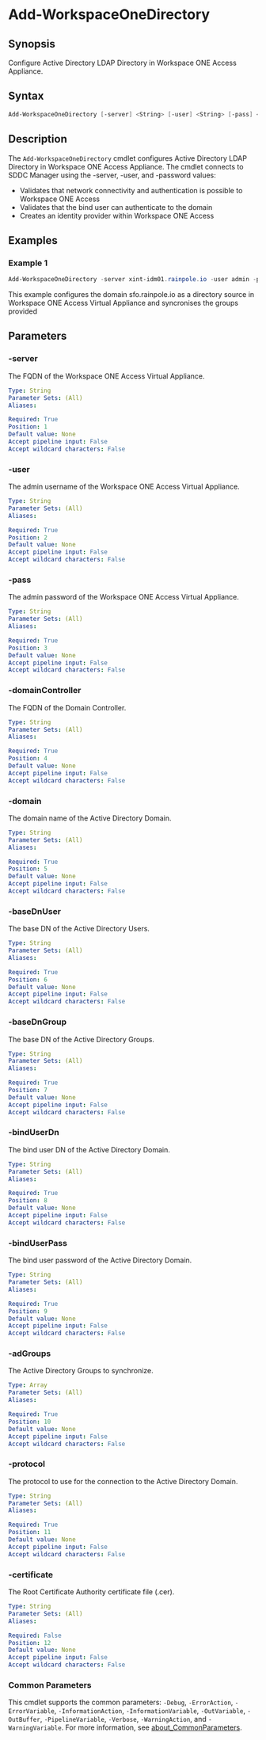 # Add-WorkspaceOneDirectory

## Synopsis

Configure Active Directory LDAP Directory in Workspace ONE Access Appliance.

## Syntax

```powershell
Add-WorkspaceOneDirectory [-server] <String> [-user] <String> [-pass] <String> [-domainController] <String> [-domain] <String> [-baseDnUser] <String> [-baseDnGroup] <String> [-bindUserDn] <String> [-bindUserPass] <String> [-adGroups] <Array> [-protocol] <String> [[-certificate] <String>] [<CommonParameters>]
```

## Description

The `Add-WorkspaceOneDirectory` cmdlet configures Active Directory LDAP Directory in Workspace ONE Access Appliance.
The cmdlet connects to SDDC Manager using the -server, -user, and -password values:

- Validates that network connectivity and authentication is possible to Workspace ONE Access
- Validates that the bind user can authenticate to the domain
- Creates an identity provider within Workspace ONE Access

## Examples

### Example 1

```powershell
Add-WorkspaceOneDirectory -server xint-idm01.rainpole.io -user admin -pass VMw@re1! -domainController sfo-ad01.sfo.rainpole.io -domain sfo.rainpole.io -baseDnUser "OU=Security Users,DC=sfo,DC=rainpole,DC=io" -baseDnGroup "OU=Security Groups,DC=sfo,DC=rainpole,DC=io" -bindUserDn "CN=svc-idm-ad,OU=Security Users,DC=sfo,DC=rainpole,DC=io" -bindUserPass VMw@re1! -adGroups "gg-idm-admins", "gg-idm-directory-admins", "gg-idm-read-only", "gg-lcm-admins", "gg-lcm-release-managers", "gg-lcm-content-developers" -protocol "ldaps" -certificate ".\Root64.pem"
```

This example configures the domain sfo.rainpole.io as a directory source in Workspace ONE Access Virtual Appliance and syncronises the groups provided

## Parameters

### -server

The FQDN of the Workspace ONE Access Virtual Appliance.

```yaml
Type: String
Parameter Sets: (All)
Aliases:

Required: True
Position: 1
Default value: None
Accept pipeline input: False
Accept wildcard characters: False
```

### -user

The admin username of the Workspace ONE Access Virtual Appliance.

```yaml
Type: String
Parameter Sets: (All)
Aliases:

Required: True
Position: 2
Default value: None
Accept pipeline input: False
Accept wildcard characters: False
```

### -pass

The admin password of the Workspace ONE Access Virtual Appliance.

```yaml
Type: String
Parameter Sets: (All)
Aliases:

Required: True
Position: 3
Default value: None
Accept pipeline input: False
Accept wildcard characters: False
```

### -domainController

The FQDN of the Domain Controller.

```yaml
Type: String
Parameter Sets: (All)
Aliases:

Required: True
Position: 4
Default value: None
Accept pipeline input: False
Accept wildcard characters: False
```

### -domain

The domain name of the Active Directory Domain.

```yaml
Type: String
Parameter Sets: (All)
Aliases:

Required: True
Position: 5
Default value: None
Accept pipeline input: False
Accept wildcard characters: False
```

### -baseDnUser

The base DN of the Active Directory Users.

```yaml
Type: String
Parameter Sets: (All)
Aliases:

Required: True
Position: 6
Default value: None
Accept pipeline input: False
Accept wildcard characters: False
```

### -baseDnGroup

The base DN of the Active Directory Groups.

```yaml
Type: String
Parameter Sets: (All)
Aliases:

Required: True
Position: 7
Default value: None
Accept pipeline input: False
Accept wildcard characters: False
```

### -bindUserDn

The bind user DN of the Active Directory Domain.

```yaml
Type: String
Parameter Sets: (All)
Aliases:

Required: True
Position: 8
Default value: None
Accept pipeline input: False
Accept wildcard characters: False
```

### -bindUserPass

The bind user password of the Active Directory Domain.

```yaml
Type: String
Parameter Sets: (All)
Aliases:

Required: True
Position: 9
Default value: None
Accept pipeline input: False
Accept wildcard characters: False
```

### -adGroups

The Active Directory Groups to synchronize.

```yaml
Type: Array
Parameter Sets: (All)
Aliases:

Required: True
Position: 10
Default value: None
Accept pipeline input: False
Accept wildcard characters: False
```

### -protocol

The protocol to use for the connection to the Active Directory Domain.

```yaml
Type: String
Parameter Sets: (All)
Aliases:

Required: True
Position: 11
Default value: None
Accept pipeline input: False
Accept wildcard characters: False
```

### -certificate

The Root Certificate Authority certificate file (.cer).

```yaml
Type: String
Parameter Sets: (All)
Aliases:

Required: False
Position: 12
Default value: None
Accept pipeline input: False
Accept wildcard characters: False
```

### Common Parameters

This cmdlet supports the common parameters: `-Debug`, `-ErrorAction`, `-ErrorVariable`, `-InformationAction`, `-InformationVariable`, `-OutVariable`, `-OutBuffer`, `-PipelineVariable`, `-Verbose`, `-WarningAction`, and `-WarningVariable`. For more information, see [about_CommonParameters](http://go.microsoft.com/fwlink/?LinkID=113216).

